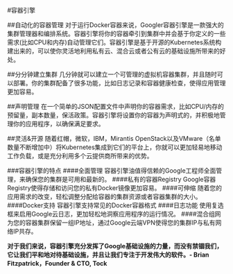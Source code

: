 #容器引擎

##自动化的容器管理
对于运行Docker容器来说，Googler容器引擎是一款强大的集群管理器和编排系统。容器引擎将你的容器牵引到集群中并会基于你定义的一些需求(比如CPU和内存)自动管理它们。容器引擎是基于开源的Kubernetes系统构建出来的，可以使你灵活地利用私有云、混合云或者公有云的基础设施所带来的好处。

##分分钟建立集群
几分钟就可以建立一个可管理的虚拟机容器集群，并且随时可以部署。你的集群配备了很多功能，比如日志记录和容器健康检查，使得应用管理更加容易。

##声明管理
在一个简单的JSON配置文件中声明你的容器需求，比如CPU/内存的预留量，副本数量，保活政策。容器引擎将设置你的容器为声明式的，并积极地管理你的应用程序，以确保满足要求。

##灵活&开源
随着红帽，微软，IBM，Mirantis OpenStack以及VMware（名单数量不断增加中）将Kubernetes集成到它们的平台上，你就可以更加轻易地移动工作负载，或是充分利用多个云提供商所带来的优势。

###容器引擎的特点
####全面管理
容器引擎油值得信赖的Google工程师全面管理，来确保您的集群是可用和最新的。
####私有的容器Registry
Google容器Registry使得存储和访问您的私有Docker镜像更加容易。
####可伸缩
随着您的应用需求的改变，轻松调整分配给容器的集群资源或者容器集群的大小。
####Docker支持
容器引擎支持常见的Docker容器格式
####日志功能
使用复选框来启用Google云日志，更加轻松地洞察应用程序的运行情况。
####混合组网
为您的容器集群保留一组IP地址，通过Google云端VPN使得您的集群IP与私有网络IP共存。

**对于我们来说，容器引擎充分发挥了Google基础设施的力量，而没有禁锢我们，它让我们平和地对待基础设施，并且让我们专注于开发伟大的软件。- Brian Fitzpatrick，Founder & CTO, Tock**